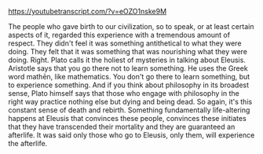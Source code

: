 https://youtubetranscript.com/?v=eOZO1nske9M

 The people who gave birth to our civilization, so to speak, or at least certain aspects of it, regarded this experience with a tremendous amount of respect. They didn't feel it was something antithetical to what they were doing. They felt that it was something that was nourishing what they were doing. Right. Plato calls it the holiest of mysteries in talking about Eleusis. Aristotle says that you go there not to learn something. He uses the Greek word mathēn, like mathematics. You don't go there to learn something, but to experience something. And if you think about philosophy in its broadest sense, Plato himself says that those who engage with philosophy in the right way practice nothing else but dying and being dead. So again, it's this constant sense of death and rebirth. Something fundamentally life-altering happens at Eleusis that convinces these people, convinces these initiates that they have transcended their mortality and they are guaranteed an afterlife. It was said only those who go to Eleusis, only them, will experience the afterlife.